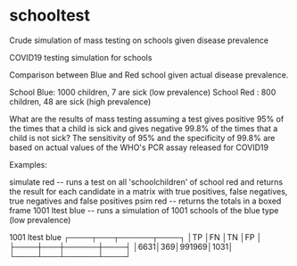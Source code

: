 # schooltest
Crude simulation of mass testing on schools given disease prevalence

COVID19 testing simulation for schools

Comparison between Blue and Red school given actual disease prevalence.


School Blue: 1000 children, 7 are sick (low prevalence)
School Red : 800 children, 48 are sick (high prevalence)

What are the results of mass testing assuming a test gives positive
95% of the times that a child is sick and gives negative 99.8% of the times
that a child is not sick? The sensitivity of 95% and the specificity of 99.8%
are based on actual values of the WHO's PCR assay released for COVID19


Examples:

simulate red         -- runs a test on all 'schoolchildren' of school red and returns the result for each candidate
          	     		    in a matrix with true positives, false negatives, true negatives and false positives
psim red	        	 -- returns the totals in a boxed frame
1001 ltest blue      -- runs a simulation of 1001 schools of the blue type (low prevalence)

1001 ltest blue
 ┌────┬───┬──────┬────┐
 │TP  │FN │TN    │FP  │
 ├────┼───┼──────┼────┤
 │6631│369│991969│1031│
 └────┴───┴──────┴────┘

